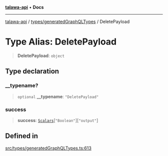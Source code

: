 [**talawa-api**](../../../README.md) • **Docs**

***

[talawa-api](../../../modules.md) / [types/generatedGraphQLTypes](../README.md) / DeletePayload

# Type Alias: DeletePayload

> **DeletePayload**: `object`

## Type declaration

### \_\_typename?

> `optional` **\_\_typename**: `"DeletePayload"`

### success

> **success**: [`Scalars`](Scalars.md)\[`"Boolean"`\]\[`"output"`\]

## Defined in

[src/types/generatedGraphQLTypes.ts:613](https://github.com/PalisadoesFoundation/talawa-api/blob/fe65d855b3d1e3e4af621340e7e8bfa0325634c1/src/types/generatedGraphQLTypes.ts#L613)
